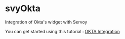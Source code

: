 # svyOkta
Integration of Okta's widget with Servoy

You can get started using this tutorial :
[OKTA Integration](https://docs.google.com/document/d/e/2PACX-1vSdcuSHeCHD9dDWMWGah9iltNDU7YwMHG7Stww5DhoYSlVcJ2lBTBb6RFV7BfXKbSuo2KN_rzVA2cov/pub)
